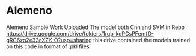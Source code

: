 # Alemeno
Alemeno Sample Work
Uploaded The model both Cnn and SVM in Repo 
https://drive.google.com/drive/folders/1rqb-kdPCsPFemfD-gRC6zq2e33cXZK-O?usp=sharing this drive contained the models trained on this code in format of .pkl files
